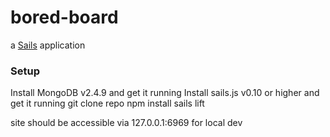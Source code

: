# bored-board

a [Sails](http://sailsjs.org) application

### Setup

Install MongoDB v2.4.9 and get it running
Install sails.js v0.10 or higher and get it running
git clone repo
npm install
sails lift

site should be accessible via 127.0.0.1:6969 for local dev